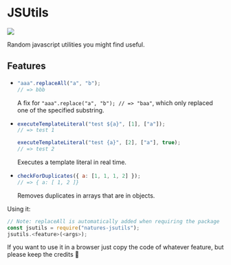 # JSUtils

[![](https://img.shields.io/npm/v/natures-jsutils?style=flat-square)](https://www.npmjs.com/package/natures-jsutils)

Random javascript utilities you might find useful.

## Features

-   ```js
    "aaa".replaceAll("a", "b");
    // => bbb
    ```

    A fix for `"aaa".replace("a", "b"); // => "baa"`, which only replaced one of the specified substring.

-   ```js
    executeTemplateLiteral("test ${a}", [1], ["a"]);
    // => test 1

    executeTemplateLiteral("test {a}", [2], ["a"], true);
    // => test 2
    ```

    Executes a template literal in real time.

-   ```js
    checkForDuplicates({ a: [1, 1, 1, 2] });
    // => { a: [ 1, 2 ]}
    ```

    Removes duplicates in arrays that are in objects.

Using it:

```js
// Note: replaceAll is automatically added when requiring the package
const jsutils = require("natures-jsutils");
jsutils.<feature>(<args>);
```

If you want to use it in a browser just copy the code of whatever feature, but please keep the credits 🙂
